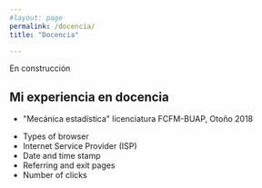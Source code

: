 ```yaml
---
#layout: page
permalink: /docencia/
title: "Docencia"

---
```

En construcción

## Mi experiencia en docencia



- "Mecánica estadística" licenciatura FCFM-BUAP, Otoño 2018
* Types of browser
* Internet Service Provider (ISP)
* Date and time stamp
* Referring and exit pages
* Number of clicks
